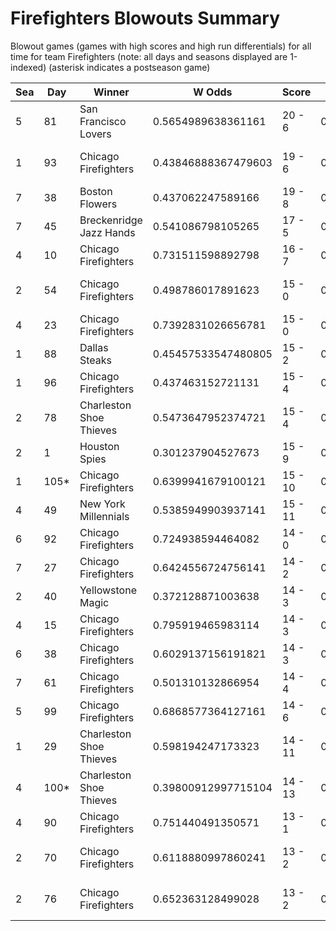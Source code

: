 # Firefighters Blowouts Summary



Blowout games (games with high scores and high run differentials) for all time for team Firefighters (note: all days and seasons displayed are 1-indexed) (asterisk indicates a postseason game)


| Sea | Day | Winner | W Odds | Score | L Odds | Loser | 
| ------ |------ |------ |------ |------ |------ |------ |
| 5 | 81 | San Francisco Lovers | 0.5654989638361161 | 20 - 6 | 0.434501036163883 | Chicago Firefighters | 
| 1 | 93 | Chicago Firefighters | 0.43846888367479603 | 19 - 6 | 0.561531116325203 | San Francisco Lovers | 
| 7 | 38 | Boston Flowers | 0.437062247589166 | 19 - 8 | 0.562937752410833 | Chicago Firefighters | 
| 7 | 45 | Breckenridge Jazz Hands | 0.541086798105265 | 17 - 5 | 0.45891320189473406 | Chicago Firefighters | 
| 4 | 10 | Chicago Firefighters | 0.731511598892798 | 16 - 7 | 0.268488401107201 | Boston Flowers | 
| 2 | 54 | Chicago Firefighters | 0.498786017891623 | 15 - 0 | 0.5012139821083761 | Los Angeles Tacos | 
| 4 | 23 | Chicago Firefighters | 0.7392831026656781 | 15 - 0 | 0.260716897334321 | Dallas Steaks | 
| 1 | 88 | Dallas Steaks | 0.45457533547480805 | 15 - 2 | 0.545424664525191 | Chicago Firefighters | 
| 1 | 96 | Chicago Firefighters | 0.437463152721131 | 15 - 4 | 0.562536847278868 | Yellowstone Magic | 
| 2 | 78 | Charleston Shoe Thieves | 0.5473647952374721 | 15 - 4 | 0.45263520476252705 | Chicago Firefighters | 
| 2 | 1 | Houston Spies | 0.301237904527673 | 15 - 9 | 0.698762095472326 | Chicago Firefighters | 
| 1 | 105* | Chicago Firefighters | 0.6399941679100121 | 15 - 10 | 0.36000583208998704 | Boston Flowers | 
| 4 | 49 | New York Millennials | 0.5385949903937141 | 15 - 11 | 0.46140500960628505 | Chicago Firefighters | 
| 6 | 92 | Chicago Firefighters | 0.724938594464082 | 14 - 0 | 0.275061405535917 | Unlimited Tacos | 
| 7 | 27 | Chicago Firefighters | 0.6424556724756141 | 14 - 2 | 0.35754432752438503 | Boston Flowers | 
| 2 | 40 | Yellowstone Magic | 0.372128871003638 | 14 - 3 | 0.627871128996361 | Chicago Firefighters | 
| 4 | 15 | Chicago Firefighters | 0.795919465983114 | 14 - 3 | 0.20408053401688503 | Unlimited Tacos | 
| 6 | 38 | Chicago Firefighters | 0.6029137156191821 | 14 - 3 | 0.39708628438081806 | Boston Flowers | 
| 7 | 61 | Chicago Firefighters | 0.501310132866954 | 14 - 4 | 0.49868986713304503 | New York Millennials | 
| 5 | 99 | Chicago Firefighters | 0.6868577364127161 | 14 - 6 | 0.31314226358728303 | Hellmouth Sunbeams | 
| 1 | 29 | Charleston Shoe Thieves | 0.598194247173323 | 14 - 11 | 0.401805752826676 | Chicago Firefighters | 
| 4 | 100* | Charleston Shoe Thieves | 0.39800912997715104 | 14 - 13 | 0.601990870022848 | Chicago Firefighters | 
| 4 | 90 | Chicago Firefighters | 0.751440491350571 | 13 - 1 | 0.24855950864942802 | Unlimited Tacos | 
| 2 | 70 | Chicago Firefighters | 0.6118880997860241 | 13 - 2 | 0.388111900213975 | Kansas City Breath Mints | 
| 2 | 76 | Chicago Firefighters | 0.652363128499028 | 13 - 2 | 0.347636871500971 | Charleston Shoe Thieves | 


